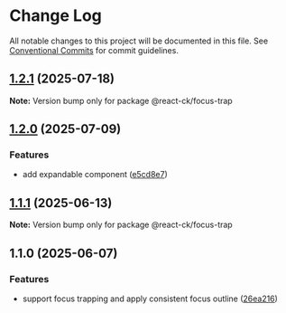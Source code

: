 # Change Log

All notable changes to this project will be documented in this file.
See [Conventional Commits](https://conventionalcommits.org) for commit guidelines.

## [1.2.1](https://github.com/abelflopes/react-ck/compare/@react-ck/focus-trap@1.2.0...@react-ck/focus-trap@1.2.1) (2025-07-18)

**Note:** Version bump only for package @react-ck/focus-trap





## [1.2.0](https://github.com/abelflopes/react-ck/compare/@react-ck/focus-trap@1.1.1...@react-ck/focus-trap@1.2.0) (2025-07-09)


### Features

* add expandable component ([e5cd8e7](https://github.com/abelflopes/react-ck/commit/e5cd8e7c3362eb80bf798ffa83757b35d9b43df2))



## [1.1.1](https://github.com/abelflopes/react-ck/compare/@react-ck/focus-trap@1.1.0...@react-ck/focus-trap@1.1.1) (2025-06-13)

**Note:** Version bump only for package @react-ck/focus-trap





## 1.1.0 (2025-06-07)


### Features

* support focus trapping and apply consistent focus outline ([26ea216](https://github.com/abelflopes/react-ck/commit/26ea2167102a4d1c89f9bd937dc44949ef2a8b0e))
